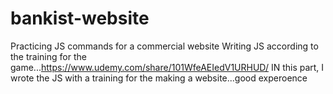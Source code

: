 # bankist-website
Practicing JS commands for a commercial website
Writing JS according to the training for the game...https://www.udemy.com/share/101WfeAEIedV1URHUD/ IN this part, I wrote the JS with a training for the making a website...good experoence
